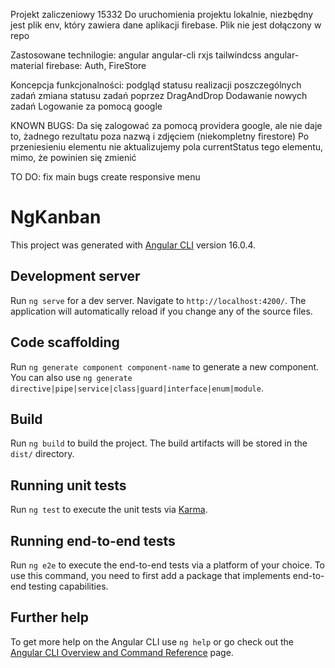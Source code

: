 Projekt zaliczeniowy 15332
Do uruchomienia projektu lokalnie, niezbędny jest plik env, który zawiera dane aplikacji firebase.
Plik nie jest dołączony w repo 


Zastosowane technilogie: 
  angular
  angular-cli
  rxjs
  tailwindcss
  angular-material 
  firebase: Auth, FireStore 
  
Koncepcja funkcjonalności:
  podgląd statusu realizacji poszczególnych zadań 
  zmiana statusu zadań poprzez DragAndDrop
  Dodawanie nowych zadań
  Logowanie za pomocą google 
  
KNOWN BUGS: 
  Da się zalogować za pomocą providera google, ale nie daje to, żadnego rezultatu poza nazwą i zdjęciem (niekompletny firestore)
  Po przeniesieniu elementu nie aktualizujemy pola currentStatus tego elementu, mimo, że powinien się zmienić 
  
 TO DO: 
  fix main bugs 
  create responsive menu
  


# NgKanban

This project was generated with [Angular CLI](https://github.com/angular/angular-cli) version 16.0.4.

## Development server

Run `ng serve` for a dev server. Navigate to `http://localhost:4200/`. The application will automatically reload if you change any of the source files.

## Code scaffolding

Run `ng generate component component-name` to generate a new component. You can also use `ng generate directive|pipe|service|class|guard|interface|enum|module`.

## Build

Run `ng build` to build the project. The build artifacts will be stored in the `dist/` directory.

## Running unit tests

Run `ng test` to execute the unit tests via [Karma](https://karma-runner.github.io).

## Running end-to-end tests

Run `ng e2e` to execute the end-to-end tests via a platform of your choice. To use this command, you need to first add a package that implements end-to-end testing capabilities.

## Further help

To get more help on the Angular CLI use `ng help` or go check out the [Angular CLI Overview and Command Reference](https://angular.io/cli) page.
